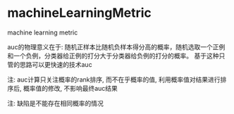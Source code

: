 # machineLearningMetric
machine learning metric

auc的物理意义在于: 随机正样本比随机负样本得分高的概率，随机选取一个正例和一个负例，分类器给正例的打分大于分类器给负例的打分的概率。
基于这种只管的思路可以更快速的技术auc

注: auc计算只关注概率的rank排序, 而不在乎概率的值, 利用概率值对结果进行排序后, 概率值的修改, 不影响最终auc结果

注: 缺陷是不能存在相同概率的情况
